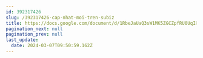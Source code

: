 ```yaml
---
id: 392317426
slug: /392317426-cap-nhat-moi-tren-subiz
title: https://docs.google.com/document/d/1RbeJaUaQ3sW1MK5ZGCZpfRU0UqIXM-DNomxP5XCgXL4
pagination_next: null
pagination_prev: null
last_update:
  date: 2024-03-07T09:50:59.162Z
---
```


